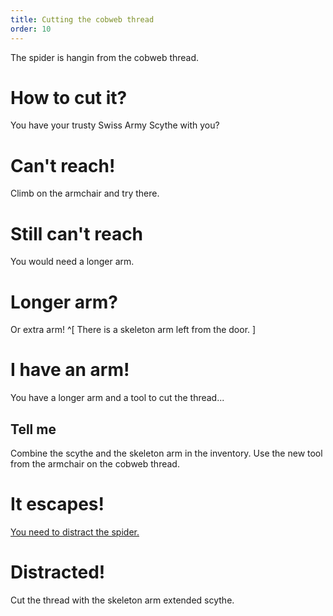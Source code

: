 ```yaml
---
title: Cutting the cobweb thread
order: 10
---
```


The spider is hangin from the cobweb thread.

# How to cut it?
You have your trusty Swiss Army Scythe with you?

# Can't reach!
Climb on the armchair and try there.

# Still can't reach
You would need a longer arm.

# Longer arm?
Or extra arm! ^[ There is a skeleton arm left from the door. ]

# I have an arm!
You have a longer arm and a tool to cut the thread...

## Tell me
Combine the scythe and the skeleton arm in the inventory. Use the new tool from the armchair on the cobweb thread.

# It escapes!
[You need to distract the spider.](distract-beasty)

# Distracted!
Cut the thread with the skeleton arm extended scythe.
